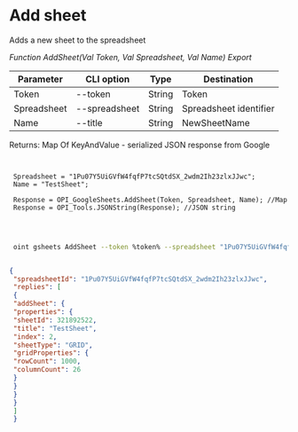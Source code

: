 ﻿---
sidebar_position: 1
---

# Add sheet
 Adds a new sheet to the spreadsheet


*Function AddSheet(Val Token, Val Spreadsheet, Val Name) Export*

 | Parameter | CLI option | Type | Destination |
 |-|-|-|-|
 | Token | --token | String | Token |
 | Spreadsheet | --spreadsheet | String | Spreadsheet identifier |
 | Name | --title | String | NewSheetName |

 
 Returns: Map Of KeyAndValue - serialized JSON response from Google

```bsl title="Code example"
	
 
 Spreadsheet = "1Pu07Y5UiGVfW4fqfP7tcSQtdSX_2wdm2Ih23zlxJJwc";
 Name = "TestSheet";
 
 Response = OPI_GoogleSheets.AddSheet(Token, Spreadsheet, Name); //Map
 Response = OPI_Tools.JSONString(Response); //JSON string
 
	
```

```sh title="CLI command example"
 
 oint gsheets AddSheet --token %token% --spreadsheet "1Pu07Y5UiGVfW4fqfP7tcSQtdSX_2wdm2Ih23zlxJJwc" --title "TestSheet"


```


```json title="Result"

{
 "spreadsheetId": "1Pu07Y5UiGVfW4fqfP7tcSQtdSX_2wdm2Ih23zlxJJwc",
 "replies": [
 {
 "addSheet": {
 "properties": {
 "sheetId": 321892522,
 "title": "TestSheet",
 "index": 2,
 "sheetType": "GRID",
 "gridProperties": {
 "rowCount": 1000,
 "columnCount": 26
 }
 }
 }
 }
 ]
 }

```
